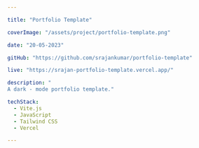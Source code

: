```yaml
---

title: "Portfolio Template"

coverImage: "/assets/project/portfolio-template.png"

date: "20-05-2023"

gitHub: "https://github.com/srajankumar/portfolio-template"

live: "https://srajan-portfolio-template.vercel.app/"

description: "
A dark - mode portfolio template."

techStack:
  - Vite.js
  - JavaScript
  - Tailwind CSS
  - Vercel

---
```

